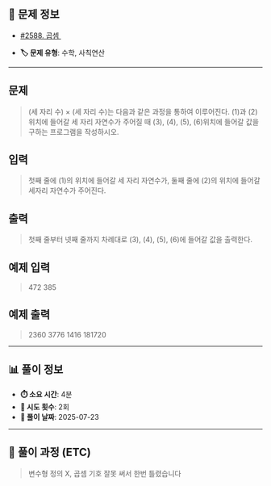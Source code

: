 ## 📍 문제 정보

- [#2588. 곱셈 ](https://www.acmicpc.net/problem/2588)
  <img src="https://static.solved.ac/tier_small/3.svg" width="16" height="16">

- **🏷️ 문제 유형**: 수학, 사칙연산

---

## 문제

> (세 자리 수) × (세 자리 수)는 다음과 같은 과정을 통하여 이루어진다.
> (1)과 (2)위치에 들어갈 세 자리 자연수가 주어질 때 (3), (4), (5), (6)위치에 들어갈 값을 구하는 프로그램을 작성하시오.

## 입력

> 첫째 줄에 (1)의 위치에 들어갈 세 자리 자연수가, 둘째 줄에 (2)의 위치에 들어갈 세자리 자연수가 주어진다.

## 출력

> 첫째 줄부터 넷째 줄까지 차례대로 (3), (4), (5), (6)에 들어갈 값을 출력한다.

## 예제 입력

> 472
> 385

## 예제 출력

> 2360
> 3776
> 1416
> 181720

---

## 📊 풀이 정보

- **⏱️ 소요 시간**: 4분
- **🔄 시도 횟수**: 2회
- **📅 풀이 날짜**: 2025-07-23

---

## 💭 풀이 과정 (ETC)

> 변수형 정의 X, 곱셈 기호 잘못 써서 한번 틀렸습니다
